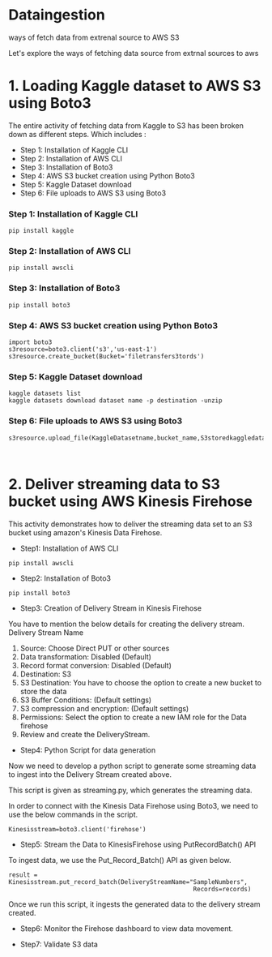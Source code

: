 # Dataingestion
ways of fetch data from extrenal source to AWS S3



Let's explore the ways of fetching data source from extrnal sources to aws



# 1. Loading Kaggle dataset to AWS S3 using Boto3




The entire activity of fetching data from Kaggle to S3 has been broken down as different steps. Which includes :

* Step 1: Installation of Kaggle CLI
* Step 2: Installation of AWS CLI
* Step 3: Installation of Boto3
* Step 4: AWS S3 bucket creation using Python Boto3
* Step 5: Kaggle Dataset download
* Step 6: File uploads to AWS S3 using Boto3


### Step 1: Installation of Kaggle CLI

```
pip install kaggle

```
### Step 2: Installation of AWS CLI

```
pip install awscli

```
### Step 3: Installation of Boto3

```
pip install boto3

```
### Step 4: AWS S3 bucket creation using Python Boto3

```
import boto3
s3resource=boto3.client('s3','us-east-1')
s3resource.create_bucket(Bucket='filetransfers3tords')
```
### Step 5: Kaggle Dataset download

```
kaggle datasets list
kaggle datasets download dataset name -p destination -unzip
```
### Step 6: File uploads to AWS S3 using Boto3

```
s3resource.upload_file(KaggleDatasetname,bucket_name,S3storedkaggledatasetname)



```




# 2. Deliver streaming data to S3 bucket using AWS Kinesis Firehose

This activity demonstrates how to deliver the streaming data set to an S3 bucket using amazon's Kinesis Data Firehose.


* Step1: Installation of AWS CLI

```
pip install awscli
```
* Step2: Installation of Boto3

```
pip install boto3
```

* Step3: Creation of Delivery Stream in Kinesis Firehose

You have to mention the below details for creating the delivery stream.
Delivery Stream Name
1. Source: Choose Direct PUT or other sources
2. Data transformation: Disabled (Default)
3. Record format conversion: Disabled (Default)
4. Destination: S3
5. S3 Destination: You have to choose the option to create a new bucket to store the data
6. S3 Buffer Conditions: (Default settings)
7. S3 compression and encryption: (Default settings)
8. Permissions: Select the option to create a new IAM role for the Data firehose
9. Review and create the DeliveryStream.

* Step4: Python Script for data generation

Now we need to develop a python script to generate some streaming data to ingest into the Delivery Stream created above.

This script is given as streaming.py, which generates the streaming data.

In order to connect with the Kinesis Data Firehose using Boto3, we need to use the below commands in the script.

```
Kinesisstream=boto3.client('firehose')
```

* Step5: Stream the Data to KinesisFirehose using PutRecordBatch() API

 To ingest data, we use the Put_Record_Batch() API as given below.

```
result = Kinesisstream.put_record_batch(DeliveryStreamName="SampleNumbers",
                                                   Records=records)
```
Once we run this script, it ingests the generated data to the delivery stream created.


* Step6: Monitor the Firehose dashboard to view data movement.

* Step7: Validate S3 data






```

